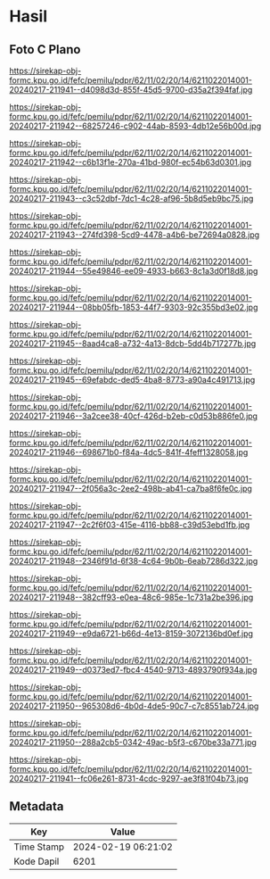 # Hasil

## Foto C Plano

https://sirekap-obj-formc.kpu.go.id/fefc/pemilu/pdpr/62/11/02/20/14/6211022014001-20240217-211941--d4098d3d-855f-45d5-9700-d35a2f394faf.jpg

https://sirekap-obj-formc.kpu.go.id/fefc/pemilu/pdpr/62/11/02/20/14/6211022014001-20240217-211942--68257246-c902-44ab-8593-4db12e56b00d.jpg

https://sirekap-obj-formc.kpu.go.id/fefc/pemilu/pdpr/62/11/02/20/14/6211022014001-20240217-211942--c6b13f1e-270a-41bd-980f-ec54b63d0301.jpg

https://sirekap-obj-formc.kpu.go.id/fefc/pemilu/pdpr/62/11/02/20/14/6211022014001-20240217-211943--c3c52dbf-7dc1-4c28-af96-5b8d5eb9bc75.jpg

https://sirekap-obj-formc.kpu.go.id/fefc/pemilu/pdpr/62/11/02/20/14/6211022014001-20240217-211943--274fd398-5cd9-4478-a4b6-be72694a0828.jpg

https://sirekap-obj-formc.kpu.go.id/fefc/pemilu/pdpr/62/11/02/20/14/6211022014001-20240217-211944--55e49846-ee09-4933-b663-8c1a3d0f18d8.jpg

https://sirekap-obj-formc.kpu.go.id/fefc/pemilu/pdpr/62/11/02/20/14/6211022014001-20240217-211944--08bb05fb-1853-44f7-9303-92c355bd3e02.jpg

https://sirekap-obj-formc.kpu.go.id/fefc/pemilu/pdpr/62/11/02/20/14/6211022014001-20240217-211945--8aad4ca8-a732-4a13-8dcb-5dd4b717277b.jpg

https://sirekap-obj-formc.kpu.go.id/fefc/pemilu/pdpr/62/11/02/20/14/6211022014001-20240217-211945--69efabdc-ded5-4ba8-8773-a90a4c491713.jpg

https://sirekap-obj-formc.kpu.go.id/fefc/pemilu/pdpr/62/11/02/20/14/6211022014001-20240217-211946--3a2cee38-40cf-426d-b2eb-c0d53b886fe0.jpg

https://sirekap-obj-formc.kpu.go.id/fefc/pemilu/pdpr/62/11/02/20/14/6211022014001-20240217-211946--698671b0-f84a-4dc5-841f-4feff1328058.jpg

https://sirekap-obj-formc.kpu.go.id/fefc/pemilu/pdpr/62/11/02/20/14/6211022014001-20240217-211947--2f056a3c-2ee2-498b-ab41-ca7ba8f6fe0c.jpg

https://sirekap-obj-formc.kpu.go.id/fefc/pemilu/pdpr/62/11/02/20/14/6211022014001-20240217-211947--2c2f6f03-415e-4116-bb88-c39d53ebd1fb.jpg

https://sirekap-obj-formc.kpu.go.id/fefc/pemilu/pdpr/62/11/02/20/14/6211022014001-20240217-211948--2346f91d-6f38-4c64-9b0b-6eab7286d322.jpg

https://sirekap-obj-formc.kpu.go.id/fefc/pemilu/pdpr/62/11/02/20/14/6211022014001-20240217-211948--382cff93-e0ea-48c6-985e-1c731a2be396.jpg

https://sirekap-obj-formc.kpu.go.id/fefc/pemilu/pdpr/62/11/02/20/14/6211022014001-20240217-211949--e9da6721-b66d-4e13-8159-3072136bd0ef.jpg

https://sirekap-obj-formc.kpu.go.id/fefc/pemilu/pdpr/62/11/02/20/14/6211022014001-20240217-211949--d0373ed7-fbc4-4540-9713-4893790f934a.jpg

https://sirekap-obj-formc.kpu.go.id/fefc/pemilu/pdpr/62/11/02/20/14/6211022014001-20240217-211950--965308d6-4b0d-4de5-90c7-c7c8551ab724.jpg

https://sirekap-obj-formc.kpu.go.id/fefc/pemilu/pdpr/62/11/02/20/14/6211022014001-20240217-211950--288a2cb5-0342-49ac-b5f3-c670be33a771.jpg

https://sirekap-obj-formc.kpu.go.id/fefc/pemilu/pdpr/62/11/02/20/14/6211022014001-20240217-211941--fc06e261-8731-4cdc-9297-ae3f81f04b73.jpg


## Metadata

| Key        | Value               |
| ---------- | ------------------- |
| Time Stamp | 2024-02-19 06:21:02 |
| Kode Dapil | 6201                |



